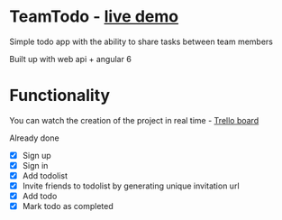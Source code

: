 # TeamTodo - [live demo](https://teamtodo.azurewebsites.net) 
Simple todo app with the ability to share tasks between team members

Built up with web api + angular 6
# Functionality 

You can watch the creation of the project in real time - [Trello board](https://trello.com/b/AkZhm7to/teamtodo)

Already done
- [x] Sign up
- [x] Sign in
- [x] Add todolist
- [x] Invite friends to todolist by generating unique invitation url
- [x] Add todo
- [x] Mark todo as completed
